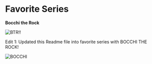 # Favorite Series

**Bocchi the Rock**

![BTR!!](https://github.com/AbatSTi/app-dev/assets/152733179/1393e879-3375-4480-9385-4c651f9f1326)

Edit 1: Updated this Readme file into favorite series with BOCCHI THE ROCK!

![BOCCHI](https://github.com/AbatSTi/app-dev/assets/152733179/313caf97-12f0-4763-96bc-e4aab506bca4)
